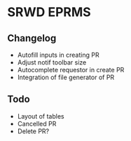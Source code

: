 # SRWD EPRMS

## Changelog
- Autofill inputs in creating PR
- Adjust notif toolbar size
- Autocomplete requestor in create PR
- Integration of file generator of PR

## Todo
- Layout of tables
- Cancelled PR
- Delete PR?
